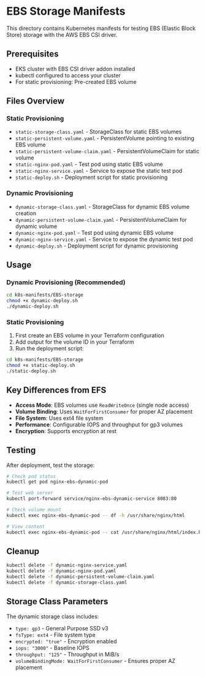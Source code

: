 # EBS Storage Manifests

This directory contains Kubernetes manifests for testing EBS (Elastic Block Store) storage with the AWS EBS CSI driver.

## Prerequisites

- EKS cluster with EBS CSI driver addon installed
- kubectl configured to access your cluster
- For static provisioning: Pre-created EBS volume

## Files Overview

### Static Provisioning
- `static-storage-class.yaml` - StorageClass for static EBS volumes
- `static-persistent-volume.yaml` - PersistentVolume pointing to existing EBS volume
- `static-persistent-volume-claim.yaml` - PersistentVolumeClaim for static volume
- `static-nginx-pod.yaml` - Test pod using static EBS volume
- `static-nginx-service.yaml` - Service to expose the static test pod
- `static-deploy.sh` - Deployment script for static provisioning

### Dynamic Provisioning
- `dynamic-storage-class.yaml` - StorageClass for dynamic EBS volume creation
- `dynamic-persistent-volume-claim.yaml` - PersistentVolumeClaim for dynamic volume
- `dynamic-nginx-pod.yaml` - Test pod using dynamic EBS volume
- `dynamic-nginx-service.yaml` - Service to expose the dynamic test pod
- `dynamic-deploy.sh` - Deployment script for dynamic provisioning

## Usage

### Dynamic Provisioning (Recommended)
```bash
cd k8s-manifests/EBS-storage
chmod +x dynamic-deploy.sh
./dynamic-deploy.sh
```

### Static Provisioning
1. First create an EBS volume in your Terraform configuration
2. Add output for the volume ID in your Terraform
3. Run the deployment script:
```bash
cd k8s-manifests/EBS-storage
chmod +x static-deploy.sh
./static-deploy.sh
```

## Key Differences from EFS

- **Access Mode**: EBS volumes use `ReadWriteOnce` (single node access)
- **Volume Binding**: Uses `WaitForFirstConsumer` for proper AZ placement
- **File System**: Uses ext4 file system
- **Performance**: Configurable IOPS and throughput for gp3 volumes
- **Encryption**: Supports encryption at rest

## Testing

After deployment, test the storage:

```bash
# Check pod status
kubectl get pod nginx-ebs-dynamic-pod

# Test web server
kubectl port-forward service/nginx-ebs-dynamic-service 8083:80

# Check volume mount
kubectl exec nginx-ebs-dynamic-pod -- df -h /usr/share/nginx/html

# View content
kubectl exec nginx-ebs-dynamic-pod -- cat /usr/share/nginx/html/index.html
```

## Cleanup

```bash
kubectl delete -f dynamic-nginx-service.yaml
kubectl delete -f dynamic-nginx-pod.yaml
kubectl delete -f dynamic-persistent-volume-claim.yaml
kubectl delete -f dynamic-storage-class.yaml
```

## Storage Class Parameters

The dynamic storage class includes:
- `type: gp3` - General Purpose SSD v3
- `fsType: ext4` - File system type
- `encrypted: "true"` - Encryption enabled
- `iops: "3000"` - Baseline IOPS
- `throughput: "125"` - Throughput in MiB/s
- `volumeBindingMode: WaitForFirstConsumer` - Ensures proper AZ placement